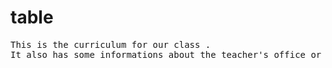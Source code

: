 # table
<pre>This is the curriculum for our class .
It also has some informations about the teacher's office or the course informations.</pre>
